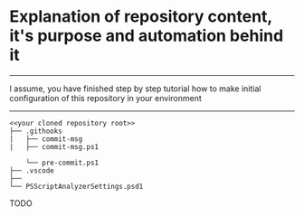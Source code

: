 # Explanation of repository content, it's purpose and automation behind it 

---

I assume, you have finished step by step tutorial how to make initial configuration of this repository in your environment

---


```
<<your cloned repository root>>
├── .githooks
|   ├── commit-msg
|   ├── commit-msg.ps1

    └── pre-commit.ps1
├── .vscode
├──
└── PSScriptAnalyzerSettings.psd1
```

TODO
